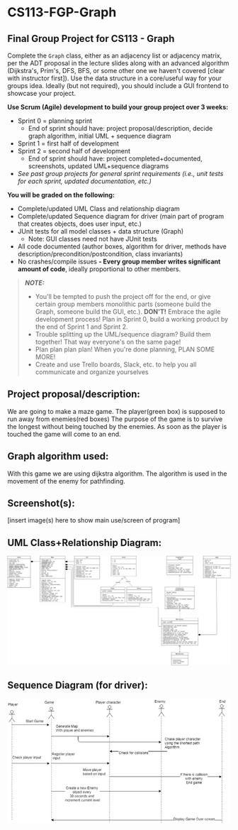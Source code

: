 # CS113-FGP-Graph
## Final Group Project for CS113 - Graph

Complete the `Graph` class, either as an adjacency list or adjacency matrix, per the ADT proposal in the lecture slides along with an advanced algorithm (Dijkstra's, Prim's, DFS, BFS, or some other one we haven't covered [clear with instructor first]).  Use the data structure in a core/useful way for your groups idea. Ideally (but not required), you should include a GUI frontend to showcase your project.

**Use Scrum (Agile) development to build your group project over 3 weeks:**
- Sprint 0 = planning sprint
	- End of sprint should have: project proposal/description, decide graph algorithm, initial UML + sequence diagram
- Sprint 1 = first half of development
- Sprint 2 = second half of development
	- End of sprint should have: project completed+documented, screenshots, updated UML+sequence diagrams
- *See past group projects for general sprint requirements (i.e., unit tests for each sprint, updated documentation, etc.)*

**You will be graded on the following:**
- Complete/updated UML Class and relationship diagram
- Complete/updated Sequence diagram for driver (main part of program that creates objects, does user input, etc.)
- JUnit tests for all model classes + data structure (Graph)
	- Note: GUI classes need not have JUnit tests
- All code documented (author boxes, algorithm for driver, methods have description/precondition/postcondition, class invariants)
- No crashes/compile issues
**- Every group member writes significant amount of code**, ideally proportional to other members.


> ***NOTE:***
> - You'll be tempted to push the project off for the end, or give certain group members monolithic parts (someone build the Graph, someone build the GUI, etc.).  **DON'T!**  Embrace the agile development process! Plan in Sprint 0, build a working product by the end of Sprint 1 and Sprint 2.
> - Trouble splitting up the UML/sequence diagram? Build them together! That way everyone's on the same page! 
> - Plan plan plan plan! When you're done planning, PLAN SOME MORE!
> - Create and use Trello boards, Slack, etc. to help you all communicate and organize yourselves

## Project proposal/description:
We are going to make a maze game. The player(green box) is supposed to run away from enemies(red boxes) The purpose of the game is
to survive the longest without being touched by the enemies. As soon as the player is touched the game will come to an end.
 

## Graph algorithm used:
With this game we are using dijkstra algorithm. The algorithm is used in the movement of the enemy for pathfinding.

## Screenshot(s):
[insert image(s) here to show main use/screen of program]

## UML Class+Relationship Diagram:
![UML](doc/UML.jpg)

## Sequence Diagram (for driver):
![Sequence Diagram](doc/Sequence_Diagram.jpg)
